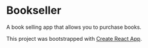 # Bookseller

A book selling app that allows you to purchase books.

This project was bootstrapped with [Create React App](https://github.com/facebook/create-react-app).
